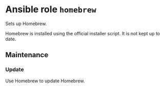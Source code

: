 # Ansible role `homebrew`

Sets up Homebrew.

Homebrew is installed using the official installer script.
It is not kept up to date.

## Maintenance

### Update

Use Homebrew to update Homebrew.
